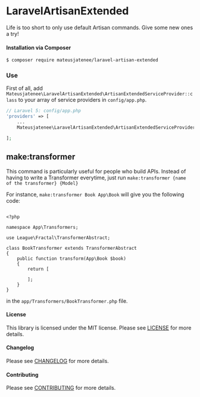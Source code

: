 LaravelArtisanExtended
================
<!-- [![Build Status](https://travis-ci.org/mateusjatenee/laravel-artisan-extended.svg?branch=master)](https://travis-ci.org/mateusjatenee/laravel-artisan-extended) -->

Life is too short to only use default Artisan commands. Give some new ones a try!

#### Installation via Composer
``` bash
$ composer require mateusjatenee/laravel-artisan-extended
```

### Use    

First of all, add `Mateusjatenee\LaravelArtisanExtended\ArtisanExtendedServiceProvider::class` to your array of service providers in `config/app.php`.  

```php   
// Laravel 5: config/app.php
'providers' => [
    ...
    Mateusjatenee\LaravelArtisanExtended\ArtisanExtendedServiceProvider::class,

];

```


## make:transformer  

This command is particularly useful for people who build APIs. Instead of having to write a Transformer everytime, just run `make:transformer {name of the transformer} {Model}`

For instance, `make:transformer Book App\Book` will give you the following code:   

```  

<?php

namespace App\Transformers;

use League\Fractal\TransformerAbstract;

class BookTransformer extends TransformerAbstract
{
    public function transform(App\Book $book)
    {
        return [

        ];
    }
}
```

 in the `app/Transformers/BookTransformer.php` file.


#### License
This library is licensed under the MIT license. Please see [LICENSE](LICENSE.md) for more details.

#### Changelog
Please see [CHANGELOG](CHANGELOG.md) for more details.

#### Contributing
Please see [CONTRIBUTING](CONTRIBUTING.md) for more details.
